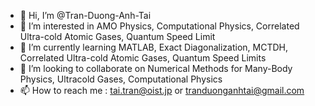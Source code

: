- 👋 Hi, I’m @Tran-Duong-Anh-Tai
- 👀 I’m interested in AMO Physics, Computational Physics, Correlated Ultra-cold Atomic Gases, Quantum Speed Limit
- 🌱 I’m currently learning MATLAB, Exact Diagonalization, MCTDH, Correlated Ultra-cold Atomic Gases, Quantum Speed Limits
- 💞️ I’m looking to collaborate on Numerical Methods for Many-Body Physics, Ultracold Gases, Computational Physics
- 📫 How to reach me : tai.tran@oist.jp or tranduonganhtai@gmail.com

<!---
Tran-Duong-Anh-Tai/Tran-Duong-Anh-Tai is a ✨ special ✨ repository because its `README.md` (this file) appears on your GitHub profile.
You can click the Preview link to take a look at your changes.
--->
